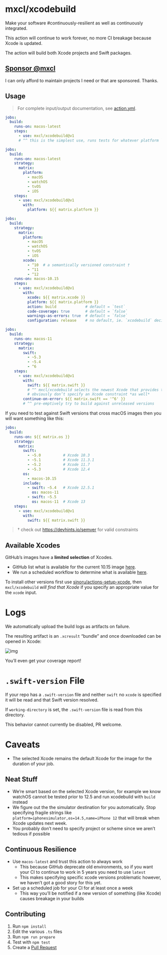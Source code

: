 # mxcl/xcodebuild

Make your software #continuously-resilient as well as continuously integrated.

This action will continue to work forever, no more CI breakage because Xcode
is updated.

The action will build both Xcode projects and Swift packages.

## [Sponsor @mxcl](https://github.com/sponsors/mxcl)

I can only afford to maintain projects I need or that are sponsored. Thanks.

## Usage

> For complete input/output documentation, see [action.yml](action.yml).

```yaml
jobs:
  build:
    runs-on: macos-latest
    steps:
      - use: mxcl/xcodebuild@v1
      # ^^ this is the simplest use, runs tests for whatever platform `xcodebuild` picks
```

```yaml
jobs:
  build:
    runs-on: macos-latest
    strategy:
      matrix:
        platform:
          - macOS
          - watchOS
          - tvOS
          - iOS
    steps:
      - use: mxcl/xcodebuild@v1
        with:
          platform: ${{ matrix.platform }}
```

```yaml
jobs:
  build:
    strategy:
      matrix:
        platform:
          - macOS
          - watchOS
          - tvOS
          - iOS
        xcode:
          - ^10  # a semantically versioned constraint †
          - ^11
          - ^12
    runs-on: macos-10.15
    steps:
      - use: mxcl/xcodebuild@v1
        with:
          xcode: ${{ matrix.xcode }}
          platform: ${{ matrix.platform }}
          action: build             # default = `test`
          code-coverage: true       # default = `false`
          warnings-as-errors: true  # default = `false`
          configuration: release    # no default, ie. `xcodebuild` decides itself
```

```yaml
jobs:
  build:
    runs-on: macos-11
    strategy:
      matrix:
        swift:
          - ~5.3
          - ~5.4
          - ^6
    steps:
      - use: mxcl/xcodebuild@v1
        with:
          swift: ${{ matrix.swift }}
          # ^^ mxcl/xcodebuild selects the newest Xcode that provides the requested Swift
          # obviously don’t specify an Xcode constraint *as well*
        continue-on-error: ${{ matrix.swift == '^6' }}
        # ^^ pre-emptively try to build against unreleased versions
```

If you need to test against Swift versions that cross macOS images then you will
want something like this:

```yaml
jobs:
  build:
    runs-on: ${{ matrix.os }}
    strategy:
      matrix:
        swift:
          - ~5.0          # Xcode 10.3
          - ~5.1          # Xcode 11.3.1
          - ~5.2          # Xcode 11.7
          - ~5.3          # Xcode 12.4
        os:
          - macos-10.15
        include:
          - swift: ~5.4   # Xcode 12.5.1
            os: macos-11
          - swift: ~5.5
            os: macos-11  # Xcode 13
    steps:
      - use: mxcl/xcodebuild@v1
        with:
          swift: ${{ matrix.swift }}
```

> † check out https://devhints.io/semver for valid constraints

## Available Xcodes

GitHub’s images have a **limited selection** of Xcodes.

* GitHub list what is available for the current 10.15 image [here][gha-xcode-list].
* We run a scheduled workflow to determine what is available [here][automated-list].

To install other versions first use [sinoru/actions-setup-xcode], then
`mxcl/xcodebuild` *will find that Xcode* if you specify an appropriate value for
the `xcode` input.

# Logs

We automatically upload the build logs as artifacts on failure.

The resulting artifact is an `.xcresult` “bundle” and once downloaded can be
opened in Xcode:

![img]

You’ll even get your coverage report!

# `.swift-version` File

If your repo has a `.swift-version` file and neither `swift` no `xcode` is
specified it will be read and that Swift version resolved.

If `working-directory` is set, the `.swift-version` file is read from this
directory.

This behavior cannot currently be disabled, PR welcome.

# Caveats

* The selected Xcode remains the default Xcode for the image for the duration of
your job.

## Neat Stuff

* We’re smart based on the selected Xcode version, for example we know watchOS
cannot be tested prior to 12.5 and run xcodebuild with `build` instead
* We figure out the the simulator destination for you automatically. Stop
specifying fragile strings like `platform=iphonesimulator,os=14.5,name=iPhone 12`
that will break when Xcode updates next week.
* You probably don’t need to specify project or scheme since we aren’t tedious
if possible

## Continuous Resilience

* Use `macos-latest` and trust this action to always work
  * This because GitHub deprecate old environments, so if you want your CI to
    continue to work in 5 years you need to use `latest`
  * This makes specifying specific xcode versions problematic however, we
    haven’t got a good story for this yet.
* Set up a scheduled job for your CI for at least once a week
  * This way you’ll be notified if a new version of something (like Xcode)
    causes breakage in your builds

## Contributing

1. Run `npm install`
1. Edit the various `.ts` files
1. Run `npm run prepare`
1. Test with `npm test`
1. Create a [Pull Request](https://github.com/mxcl/xcodebuild/compare)


[automated-list]: https://flatgithub.com/mxcl/.github/?filename=versions.json
[gha-xcode-list]: https://github.com/actions/virtual-environments/blob/main/images/macos/macos-10.15-Readme.md#xcode
[sinoru/actions-setup-xcode]: https://github.com/sinoru/actions-setup-xcode
[img]: https://raw.githubusercontent.com/mxcl/xcodebuild/gh-pages/XCResult.png
